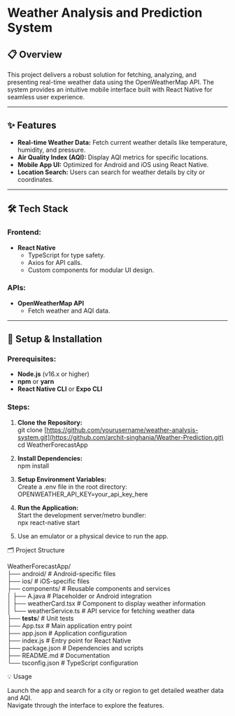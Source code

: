 # Weather Analysis and Prediction System

## 📋 Overview
This project delivers a robust solution for fetching, analyzing, and presenting real-time weather data using the OpenWeatherMap API. The system provides an intuitive mobile interface built with React Native for seamless user experience.

---

## ✨ Features
- **Real-time Weather Data:** Fetch current weather details like temperature, humidity, and pressure.
- **Air Quality Index (AQI):** Display AQI metrics for specific locations.
- **Mobile App UI:** Optimized for Android and iOS using React Native.
- **Location Search:** Users can search for weather details by city or coordinates.

---

## 🛠️ Tech Stack
### Frontend:
- **React Native**
  - TypeScript for type safety.
  - Axios for API calls.
  - Custom components for modular UI design.

### APIs:
- **OpenWeatherMap API**
  - Fetch weather and AQI data.

---

## 🚀 Setup & Installation

### Prerequisites:
- **Node.js** (v16.x or higher)
- **npm** or **yarn**
- **React Native CLI** or **Expo CLI**

### Steps:
1. **Clone the Repository:** <br>
  git clone [https://github.com/yourusername/weather-analysis-system.git](https://github.com/archit-singhania/Weather-Prediction.git) <br>
  cd WeatherForecastApp

2. **Install Dependencies:**<br>
  npm install

3. **Setup Environment Variables:** <br>
  Create a .env file in the root directory:<br>
  OPENWEATHER_API_KEY=your_api_key_here

4. **Run the Application:**<br>
  Start the development server/metro bundler:<br>
  npx react-native start

6. Use an emulator or a physical device to run the app.<br>
   
🗂️ Project Structure <br>

  WeatherForecastApp/<br>
  ├── android/           # Android-specific files<br>
  ├── ios/               # iOS-specific files<br>
  ├── components/        # Reusable components and services
  <br>│   ├── A.java         # Placeholder or Android integration
  <br>│   ├── weatherCard.tsx # Component to display weather information
 <br> │   └── weatherService.ts # API service for fetching weather data<br>
  ├── __tests__/         # Unit tests<br>
  ├── App.tsx            # Main application entry point<br>
  ├── app.json           # Application configuration<br>
  ├── index.js           # Entry point for React Native<br>
  ├── package.json       # Dependencies and scripts<br>
  ├── README.md          # Documentation<br>
  └── tsconfig.json      # TypeScript configuration <br>

💡 Usage<br>

Launch the app and search for a city or region to get detailed weather data and AQI.<br>
Navigate through the interface to explore the features.
